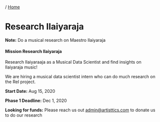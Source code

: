 / [Home](index.md)

# Research Ilaiyaraja

**Note:** Do a musical research on Maestro Ilaiyaraja




#### Mission Research Ilaiyaraja 

Research Ilaiyaraaja as a Musical Data Scientist and find insights on Ilaiyaraja music!

We are hiring a musical data scientist intern who can do much research on the ReI project.

**Start Date:**
Aug 15, 2020

**Phase 1 Deadline:**
Dec 1, 2020

**Looking for funds:**
Please reach us out admin@artisttics.com to donate us to do our research

